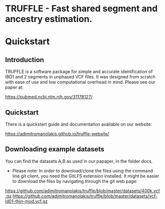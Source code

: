 # TRUFFLE - Fast shared segment and ancestry estimation. 


# Quickstart


## Introduction 
TRUFFLE is a software package for simple and accurate identification of IBD1 and 2 segments in unphased VCF files. It was designed from scratch with ease of use and low computational overhead in mind. Please see our paper at:

https://pubmed.ncbi.nlm.nih.gov/31178127/



## Quickstart

There is a quickstart guide and documentation available on our website:

https://adimitromanolakis.github.io/truffle-website/


## Downloading example datasets

You can find the datasets A,B as used in our papaper, in the folder docs.

* Please note: In order to download/clone the files using the command line git client, you need the GitLFS extension installed. It might be easier to download the files by navigating through the git web page:

https://github.com/adimitromanolakis/truffle/blob/master/datasets/400k.vcf.gz
https://github.com/adimitromanolakis/truffle/blob/master/datasets/vcf-ld01-thin-mod.vcf.gz


